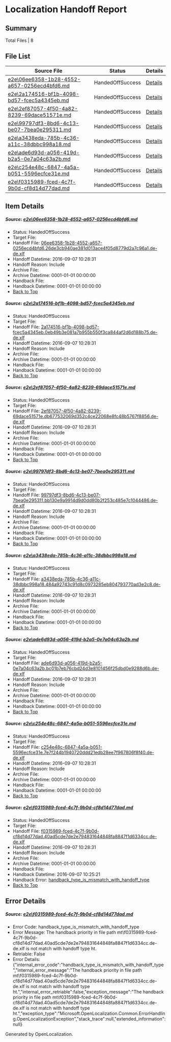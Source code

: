 # <a name='report-top'></a> Localization Handoff Report

## Summary
 Total Files | 8

## File List
 Source File | Status | Details 
 ----------- | ------ | ------- 
 [e2e\06ee6358-1b28-4552-a657-0256ecd4bfd6.md](https://github.com/OpenLocalizationTestOrg/ol-test0/blob/965935c91cca985021fcd76f26a58cabcdd23b01/e2e/06ee6358-1b28-4552-a657-0256ecd4bfd6.md) | HandedOffSuccess | [Details](#acb94ae253fb1839495e1d755b032c79e55b35d71)
 [e2e\2a174516-bf1b-4098-bd57-fcec5a4345eb.md](https://github.com/OpenLocalizationTestOrg/ol-test0/blob/26437da45cc6fb3fa796a429953b627a76ce5a84/e2e/2a174516-bf1b-4098-bd57-fcec5a4345eb.md) | HandedOffSuccess | [Details](#c249ffd02ad81f3d985100a23168b32c71b4ff452)
 [e2e\2ef87057-4f50-4a82-8239-69dace51571e.md](https://github.com/OpenLocalizationTestOrg/ol-test0/blob/89e69eddac2c888757e63713e52ff5b801fe4910/e2e/2ef87057-4f50-4a82-8239-69dace51571e.md) | HandedOffSuccess | [Details](#a719ffab0a261ba3ca80318aac849f64fa0b20673)
 [e2e\99797df3-8bd6-4c13-be07-7bea0e295311.md](https://github.com/OpenLocalizationTestOrg/ol-test0/blob/965935c91cca985021fcd76f26a58cabcdd23b01/e2e/99797df3-8bd6-4c13-be07-7bea0e295311.md) | HandedOffSuccess | [Details](#03e9c7aa72c618b75cac3b09d7d666dbdb989d145)
 [e2e\a3438eda-785b-4c36-a11c-38dbbc998a18.md](https://github.com/OpenLocalizationTestOrg/ol-test0/blob/5600ab8658774a4962e6feebbc63932dd404fe40/e2e/a3438eda-785b-4c36-a11c-38dbbc998a18.md) | HandedOffSuccess | [Details](#ffb81639c98b624f8315d04f88d7ef31d38e12956)
 [e2e\ade6d93d-a056-419d-b2a5-0e7a04c63a2b.md](https://github.com/OpenLocalizationTestOrg/ol-test0/blob/f171b99980a80fca2298a144f3737a8ef8d22849/e2e/ade6d93d-a056-419d-b2a5-0e7a04c63a2b.md) | HandedOffSuccess | [Details](#c32a072d57a58a7677c217ae999be27a924a1f4c7)
 [e2e\c254e48c-6847-4a5a-b051-5596ecfce31e.md](https://github.com/OpenLocalizationTestOrg/ol-test0/blob/2ea8337094f4567dc905bf375b95bbdb7c8f096a/e2e/c254e48c-6847-4a5a-b051-5596ecfce31e.md) | HandedOffSuccess | [Details](#0fdc5aea2f9731cae22caa0d7ad3522febdf82ee8)
 [e2e\f0315989-fced-4c7f-9b0d-cf8d14d77dad.md](https://github.com/OpenLocalizationTestOrg/ol-test0/blob/ac033fbef168e43515096c8df7b6245c7ea6a742/e2e/f0315989-fced-4c7f-9b0d-cf8d14d77dad.md) | HandedOffSuccess | [Details](#d729d1135887f529bde8a3b05ed152cc52b5298b11)

## Item Details
##### <a name='acb94ae253fb1839495e1d755b032c79e55b35d71'></a> Source: [e2e\06ee6358-1b28-4552-a657-0256ecd4bfd6.md](https://github.com/OpenLocalizationTestOrg/ol-test0/blob/965935c91cca985021fcd76f26a58cabcdd23b01/e2e/06ee6358-1b28-4552-a657-0256ecd4bfd6.md)
* Status: HandedOffSuccess
* Target File: 
* Handoff File: [06ee6358-1b28-4552-a657-0256ecd4bfd6.26de3cb940ae381d013ace4f05d8779d2a7c96a1.de-de.xlf](https://github.com/OpenLocalizationTestOrg/ol-test0-handoff/blob/53ebcf0cc818506b2b48112f624100def9185d7e/ol-handoff/OpenLocalizationTestOrg/ol-test0-dede/yuwzho/06ee6358-1b28-4552-a657-0256ecd4bfd6.26de3cb940ae381d013ace4f05d8779d2a7c96a1.de-de.xlf)
* Handoff Datetime: 2016-09-07 10:28:31
* Handoff Reason: Include
* Archive File: 
* Archive Datetime: 0001-01-01 00:00:00
* Handback File: 
* Handback Datetime: 0001-01-01 00:00:00
* [Back to Top](#report-top)

##### <a name='c249ffd02ad81f3d985100a23168b32c71b4ff452'></a> Source: [e2e\2a174516-bf1b-4098-bd57-fcec5a4345eb.md](https://github.com/OpenLocalizationTestOrg/ol-test0/blob/26437da45cc6fb3fa796a429953b627a76ce5a84/e2e/2a174516-bf1b-4098-bd57-fcec5a4345eb.md)
* Status: HandedOffSuccess
* Target File: 
* Handoff File: [2a174516-bf1b-4098-bd57-fcec5a4345eb.0eb49b3e081a7b955b550f3ca844af2d6d188b75.de-de.xlf](https://github.com/OpenLocalizationTestOrg/ol-test0-handoff/blob/53ebcf0cc818506b2b48112f624100def9185d7e/ol-handoff/OpenLocalizationTestOrg/ol-test0-dede/yuwzho/2a174516-bf1b-4098-bd57-fcec5a4345eb.0eb49b3e081a7b955b550f3ca844af2d6d188b75.de-de.xlf)
* Handoff Datetime: 2016-09-07 10:28:31
* Handoff Reason: Include
* Archive File: 
* Archive Datetime: 0001-01-01 00:00:00
* Handback File: 
* Handback Datetime: 0001-01-01 00:00:00
* [Back to Top](#report-top)

##### <a name='a719ffab0a261ba3ca80318aac849f64fa0b20673'></a> Source: [e2e\2ef87057-4f50-4a82-8239-69dace51571e.md](https://github.com/OpenLocalizationTestOrg/ol-test0/blob/89e69eddac2c888757e63713e52ff5b801fe4910/e2e/2ef87057-4f50-4a82-8239-69dace51571e.md)
* Status: HandedOffSuccess
* Target File: 
* Handoff File: [2ef87057-4f50-4a82-8239-69dace51571e.db677532069d352c4ce22068e8fc48b5767f8856.de-de.xlf](https://github.com/OpenLocalizationTestOrg/ol-test0-handoff/blob/53ebcf0cc818506b2b48112f624100def9185d7e/ol-handoff/OpenLocalizationTestOrg/ol-test0-dede/yuwzho/2ef87057-4f50-4a82-8239-69dace51571e.db677532069d352c4ce22068e8fc48b5767f8856.de-de.xlf)
* Handoff Datetime: 2016-09-07 10:28:31
* Handoff Reason: Include
* Archive File: 
* Archive Datetime: 0001-01-01 00:00:00
* Handback File: 
* Handback Datetime: 0001-01-01 00:00:00
* [Back to Top](#report-top)

##### <a name='03e9c7aa72c618b75cac3b09d7d666dbdb989d145'></a> Source: [e2e\99797df3-8bd6-4c13-be07-7bea0e295311.md](https://github.com/OpenLocalizationTestOrg/ol-test0/blob/965935c91cca985021fcd76f26a58cabcdd23b01/e2e/99797df3-8bd6-4c13-be07-7bea0e295311.md)
* Status: HandedOffSuccess
* Target File: 
* Handoff File: [99797df3-8bd6-4c13-be07-7bea0e295311.bb130e9a9914d9d0dd80b2f253c485e7c1044486.de-de.xlf](https://github.com/OpenLocalizationTestOrg/ol-test0-handoff/blob/53ebcf0cc818506b2b48112f624100def9185d7e/ol-handoff/OpenLocalizationTestOrg/ol-test0-dede/yuwzho/99797df3-8bd6-4c13-be07-7bea0e295311.bb130e9a9914d9d0dd80b2f253c485e7c1044486.de-de.xlf)
* Handoff Datetime: 2016-09-07 10:28:31
* Handoff Reason: Include
* Archive File: 
* Archive Datetime: 0001-01-01 00:00:00
* Handback File: 
* Handback Datetime: 0001-01-01 00:00:00
* [Back to Top](#report-top)

##### <a name='ffb81639c98b624f8315d04f88d7ef31d38e12956'></a> Source: [e2e\a3438eda-785b-4c36-a11c-38dbbc998a18.md](https://github.com/OpenLocalizationTestOrg/ol-test0/blob/5600ab8658774a4962e6feebbc63932dd404fe40/e2e/a3438eda-785b-4c36-a11c-38dbbc998a18.md)
* Status: HandedOffSuccess
* Target File: 
* Handoff File: [a3438eda-785b-4c36-a11c-38dbbc998a18.484a92743c91d8c0973285eb804793770ad3e2c8.de-de.xlf](https://github.com/OpenLocalizationTestOrg/ol-test0-handoff/blob/53ebcf0cc818506b2b48112f624100def9185d7e/ol-handoff/OpenLocalizationTestOrg/ol-test0-dede/yuwzho/a3438eda-785b-4c36-a11c-38dbbc998a18.484a92743c91d8c0973285eb804793770ad3e2c8.de-de.xlf)
* Handoff Datetime: 2016-09-07 10:28:31
* Handoff Reason: Include
* Archive File: 
* Archive Datetime: 0001-01-01 00:00:00
* Handback File: 
* Handback Datetime: 0001-01-01 00:00:00
* [Back to Top](#report-top)

##### <a name='c32a072d57a58a7677c217ae999be27a924a1f4c7'></a> Source: [e2e\ade6d93d-a056-419d-b2a5-0e7a04c63a2b.md](https://github.com/OpenLocalizationTestOrg/ol-test0/blob/f171b99980a80fca2298a144f3737a8ef8d22849/e2e/ade6d93d-a056-419d-b2a5-0e7a04c63a2b.md)
* Status: HandedOffSuccess
* Target File: 
* Handoff File: [ade6d93d-a056-419d-b2a5-0e7a04c63a2b.bc01b7eb76cbd24d3e8101456f25dbd0e9288d6b.de-de.xlf](https://github.com/OpenLocalizationTestOrg/ol-test0-handoff/blob/53ebcf0cc818506b2b48112f624100def9185d7e/ol-handoff/OpenLocalizationTestOrg/ol-test0-dede/yuwzho/ade6d93d-a056-419d-b2a5-0e7a04c63a2b.bc01b7eb76cbd24d3e8101456f25dbd0e9288d6b.de-de.xlf)
* Handoff Datetime: 2016-09-07 10:28:31
* Handoff Reason: Include
* Archive File: 
* Archive Datetime: 0001-01-01 00:00:00
* Handback File: 
* Handback Datetime: 0001-01-01 00:00:00
* [Back to Top](#report-top)

##### <a name='0fdc5aea2f9731cae22caa0d7ad3522febdf82ee8'></a> Source: [e2e\c254e48c-6847-4a5a-b051-5596ecfce31e.md](https://github.com/OpenLocalizationTestOrg/ol-test0/blob/2ea8337094f4567dc905bf375b95bbdb7c8f096a/e2e/c254e48c-6847-4a5a-b051-5596ecfce31e.md)
* Status: HandedOffSuccess
* Target File: 
* Handoff File: [c254e48c-6847-4a5a-b051-5596ecfce31e.7e7f244b1940720ddd21edb28ee7f967806f8f40.de-de.xlf](https://github.com/OpenLocalizationTestOrg/ol-test0-handoff/blob/53ebcf0cc818506b2b48112f624100def9185d7e/ol-handoff/OpenLocalizationTestOrg/ol-test0-dede/yuwzho/c254e48c-6847-4a5a-b051-5596ecfce31e.7e7f244b1940720ddd21edb28ee7f967806f8f40.de-de.xlf)
* Handoff Datetime: 2016-09-07 10:28:31
* Handoff Reason: Include
* Archive File: 
* Archive Datetime: 0001-01-01 00:00:00
* Handback File: 
* Handback Datetime: 0001-01-01 00:00:00
* [Back to Top](#report-top)

##### <a name='d729d1135887f529bde8a3b05ed152cc52b5298b11'></a> Source: [e2e\f0315989-fced-4c7f-9b0d-cf8d14d77dad.md](https://github.com/OpenLocalizationTestOrg/ol-test0/blob/ac033fbef168e43515096c8df7b6245c7ea6a742/e2e/f0315989-fced-4c7f-9b0d-cf8d14d77dad.md)
* Status: HandedOffSuccess
* Target File: 
* Handoff File: [f0315989-fced-4c7f-9b0d-cf8d14d77dad.40ad5cde7de2e794831644848fa8847f1d6334cc.de-de.xlf](https://github.com/OpenLocalizationTestOrg/ol-test0-handoff/blob/53ebcf0cc818506b2b48112f624100def9185d7e/ol-handoff/OpenLocalizationTestOrg/ol-test0-dede/yuwzho/f0315989-fced-4c7f-9b0d-cf8d14d77dad.40ad5cde7de2e794831644848fa8847f1d6334cc.de-de.xlf)
* Handoff Datetime: 2016-09-07 10:28:31
* Handoff Reason: Include
* Archive File: 
* Archive Datetime: 0001-01-01 00:00:00
* Handback File: 
* Handback Datetime: 2016-09-07 10:25:21
* Handback Error: [handback_type_is_mismatch_with_handoff_type](#d729d1135887f529bde8a3b05ed152cc52b5298b11handback_type_is_mismatch_with_handoff_type)
* [Back to Top](#report-top)


## Error Details
##### <a name='d729d1135887f529bde8a3b05ed152cc52b5298b11handback_type_is_mismatch_with_handoff_type'></a> Source: [e2e\f0315989-fced-4c7f-9b0d-cf8d14d77dad.md](#d729d1135887f529bde8a3b05ed152cc52b5298b11)
* Error Code: handback_type_is_mismatch_with_handoff_type
* Error Message: The handback priority in file path mt\f0315989-fced-4c7f-9b0d-cf8d14d77dad.40ad5cde7de2e794831644848fa8847f1d6334cc.de-de.xlf is not match with handoff type ht.
* Retriable: False
* Error Details: {"internal_error_code":"handback_type_is_mismatch_with_handoff_type","internal_error_message":"The handback priority in file path mt\\f0315989-fced-4c7f-9b0d-cf8d14d77dad.40ad5cde7de2e794831644848fa8847f1d6334cc.de-de.xlf is not match with handoff type ht.","internal_error_retriable":false,"exception_message":"The handback priority in file path mt\\f0315989-fced-4c7f-9b0d-cf8d14d77dad.40ad5cde7de2e794831644848fa8847f1d6334cc.de-de.xlf is not match with handoff type ht.","exception_type":"Microsoft.OpenLocalization.Common.ErrorHandling.OpenLocalizationException","stack_trace":null,"extended_information":null}


Generated by OpenLocalization.
